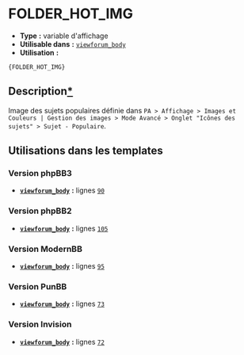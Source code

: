 # FOLDER_HOT_IMG
* __Type__ __:__ variable d'affichage
* __Utilisable dans__ __:__ [`viewforum_body`](../tpl/viewforum_body.md#readme)
* __Utilisation__ __:__

```smarty
{FOLDER_HOT_IMG}
```

## Description[*](https://fa-tvars.appspot.com/var/FOLDER_HOT_IMG)
Image des sujets populaires définie dans `PA > Affichage > Images et Couleurs | Gestion des images > Mode Avancé > Onglet "Icônes des sujets" > Sujet - Populaire`.

## Utilisations dans les templates

### Version phpBB3
* __[`viewforum_body`](../tpl/viewforum_body.md#readme)__ __:__ lignes [`90`](../src/prosilver/viewforum_body.tpl#L90)

### Version phpBB2
* __[`viewforum_body`](../tpl/viewforum_body.md#readme)__ __:__ lignes [`105`](../src/subsilver/viewforum_body.tpl#L105)

### Version ModernBB
* __[`viewforum_body`](../tpl/viewforum_body.md#readme)__ __:__ lignes [`95`](../src/modernbb/viewforum_body.tpl#L95)

### Version PunBB
* __[`viewforum_body`](../tpl/viewforum_body.md#readme)__ __:__ lignes [`73`](../src/punbb/viewforum_body.tpl#L73)

### Version Invision
* __[`viewforum_body`](../tpl/viewforum_body.md#readme)__ __:__ lignes [`72`](../src/invision/viewforum_body.tpl#L72)

